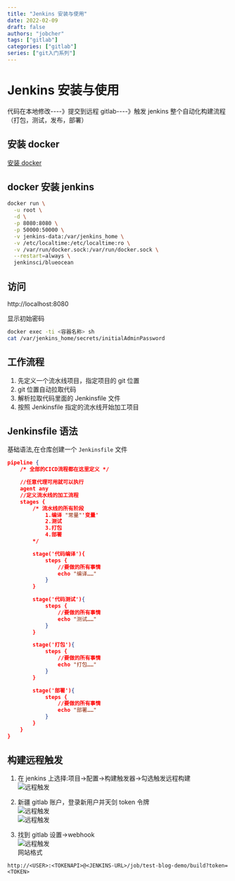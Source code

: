 ```yaml
---
title: "Jenkins 安装与使用"
date: 2022-02-09
draft: false
authors: "jobcher"
tags: ["gitlab"]
categories: ["gitlab"]
series: ["git入门系列"]
---
```


# Jenkins 安装与使用

代码在本地修改----》提交到远程 gitlab----》触发 jenkins 整个自动化构建流程（打包，测试，发布，部署）

## 安装 docker

[安装 docker](https://www.jobcher.com/docker/)

## docker 安装 jenkins

```sh
docker run \
  -u root \
  -d \
  -p 8080:8080 \
  -p 50000:50000 \
  -v jenkins-data:/var/jenkins_home \
  -v /etc/localtime:/etc/localtime:ro \
  -v /var/run/docker.sock:/var/run/docker.sock \
  --restart=always \
  jenkinsci/blueocean
```

## 访问

http://localhost:8080

显示初始密码

```sh
docker exec -ti <容器名称> sh
cat /var/jenkins_home/secrets/initialAdminPassword
```

## 工作流程

1. 先定义一个流水线项目，指定项目的 git 位置
2. git 位置自动拉取代码
3. 解析拉取代码里面的 Jenkinsfile 文件
4. 按照 Jenkinsfile 指定的流水线开始加工项目

## Jenkinsfile 语法

基础语法,在仓库创建一个 `Jenkinsfile` 文件

```json
pipeline {
    /* 全部的CICD流程都在这里定义 */

    //任意代理可用就可以执行
    agent any
    //定义流水线的加工流程
    stages {
        /* 流水线的所有阶段
            1.编译 "常量"'变量'
            2.测试
            3.打包
            4.部署
        */

        stage('代码编译'){
            steps {
                //要做的所有事情
                echo "编译……"
            }
        }

        stage('代码测试'){
            steps {
                //要做的所有事情
                echo "测试……"
            }
        }

        stage('打包'){
            steps {
                //要做的所有事情
                echo "打包……"
            }
        }

        stage('部署'){
            steps {
                //要做的所有事情
                echo "部署……"
            }
        }
    }
}
```

## 构建远程触发

1. 在 jenkins 上选择:项目->配置->构建触发器->勾选触发远程构建  
   ![远程触发](/images/jenkins.png)

2. 新疆 gitlab 账户，登录新用户并天剑 token 令牌  
   ![远程触发](/images/jenkins1.png)  
   ![远程触发](/images/jenkins2.png)

3. 找到 gitlab 设置->webhook  
   ![远程触发](/images/jenkins3.png)  
   网站格式

```url
http://<USER>:<TOKENAPI>@<JENKINS-URL>/job/test-blog-demo/build?token=<TOKEN>
```
